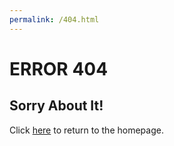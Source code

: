 ```yaml
---
permalink: /404.html
---
```

# ERROR 404
## Sorry About It!
Click [here](https://kRaja.github.io/) to return to the homepage. 

